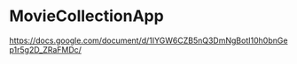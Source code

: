 # MovieCollectionApp
https://docs.google.com/document/d/1IYGW6CZB5nQ3DmNgBotI10h0bnGep1r5g2D_ZRaFMDc/
